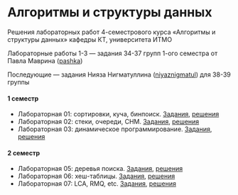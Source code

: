 # Алгоритмы и структуры данных

Решения лабораторных работ 4-семестрового курса «Алгоритмы и структуры данных» кафедры КТ, университета ИТМО

Лабораторные работы 1-3 —  задания 34-37 групп 1-ого семестра от Павла Маврина ([pashka](http://codeforces.com/profile/pashka))

Последующие —  задания Нияза Нигматуллина ([niyaznigmatul](http://codeforces.com/profile/niyaznigmatul)) для 38-39 группы

#### 1 семестр

*   Лабораторная 01: сортировки, куча, бинпоиск. [Задания](./lab01/tasks.pdf), [решения](./lab01)
*   Лабораторная 02: стеки, очереди, СНМ. [Задания](./lab02/tasks.pdf), [решения](./lab02)
*   Лабораторная 03: динамическое программирование. [Задания](./lab03/tasks.pdf), [решения](./lab03)

#### 2 семестр

*   Лабораторная 05: деревья поиска. [Задания](./lab05/tasks.pdf), [решения](./lab05)
*   Лабораторная 06: хеш-таблицы. [Задания](./lab06/tasks.pdf), [решения](./lab06)
*   Лабораторная 07: LCA, RMQ, etc. [Задания](./lab07/tasks.pdf), [решения](./lab07)
